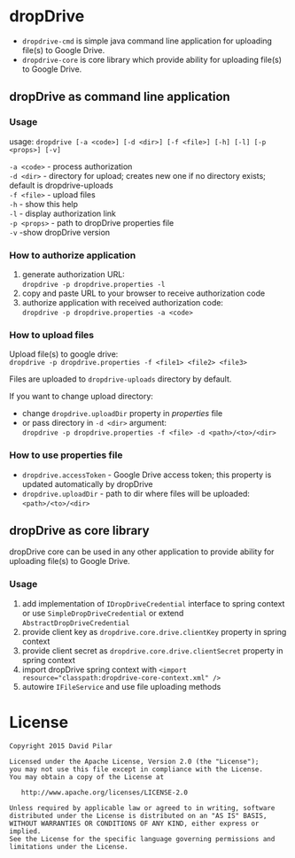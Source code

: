 dropDrive
=========

- `dropdrive-cmd` is simple java command line application for uploading file(s) to Google Drive.
- `dropdrive-core` is core library which provide ability for uploading file(s) to Google Drive.

dropDrive as command line application
-------------------------------------

### Usage
usage: `dropdrive [-a <code>] [-d <dir>] [-f <file>] [-h] [-l] [-p <props>] [-v]`

 `-a <code>` - process authorization<br/>
 `-d <dir>` - directory for upload; creates new one if no directory exists; default is dropdrive-uploads<br/>
 `-f <file>` - upload files<br/>
 `-h` - show this help<br/>
 `-l` - display authorization link<br/>
 `-p <props>` - path to dropDrive properties file<br/>
 `-v` -show dropDrive version

### How to authorize application
1. generate authorization URL:<br/>
   `dropdrive -p dropdrive.properties -l`
2. copy and paste URL to your browser to receive authorization code
3. authorize application with received authorization code:<br/>
   `dropdrive -p dropdrive.properties -a <code>`

### How to upload files
Upload file(s) to google drive:<br/>
   `dropdrive -p dropdrive.properties -f <file1> <file2> <file3>`

Files are uploaded to `dropdrive-uploads` directory by default.

If you want to change upload directory:

- change `dropdrive.uploadDir` property in _properties_ file
- or pass directory in `-d <dir>` argument:<br/>
   `dropdrive -p dropdrive.properties -f <file> -d <path>/<to>/<dir>`

### How to use properties file
- `dropdrive.accessToken` - Google Drive access token; this property is updated automatically by dropDrive
- `dropdrive.uploadDir` - path to dir where files will be uploaded: `<path>/<to>/<dir>`

dropDrive as core library
-------------------------
dropDrive core can be used in any other application to provide ability for uploading file(s) to Google Drive.

### Usage
1. add implementation of `IDropDriveCredential` interface to spring context
   or use `SimpleDropDriveCredential` or extend `AbstractDropDriveCredential`
2. provide client key as `dropdrive.core.drive.clientKey` property in spring context
3. provide client secret as `dropdrive.core.drive.clientSecret` property in spring context
4. import dropDrive spring context with `<import resource="classpath:dropdrive-core-context.xml" />`
5. autowire `IFileService` and use file uploading methods

License
=======

    Copyright 2015 David Pilar

    Licensed under the Apache License, Version 2.0 (the "License");
    you may not use this file except in compliance with the License.
    You may obtain a copy of the License at

       http://www.apache.org/licenses/LICENSE-2.0

    Unless required by applicable law or agreed to in writing, software
    distributed under the License is distributed on an "AS IS" BASIS,
    WITHOUT WARRANTIES OR CONDITIONS OF ANY KIND, either express or implied.
    See the License for the specific language governing permissions and
    limitations under the License.
